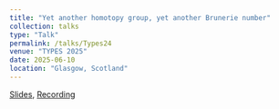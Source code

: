 ```yaml
---
title: "Yet another homotopy group, yet another Brunerie number"
collection: talks
type: "Talk"
permalink: /talks/Types24
venue: "TYPES 2025"
date: 2025-06-10
location: "Glasgow, Scotland"
---
```

[Slides](https://msp.cis.strath.ac.uk/types2025/slides/TYPES2025-slides66.pdf), [Recording](https://youtu.be/ToBvb5dc2KA)
